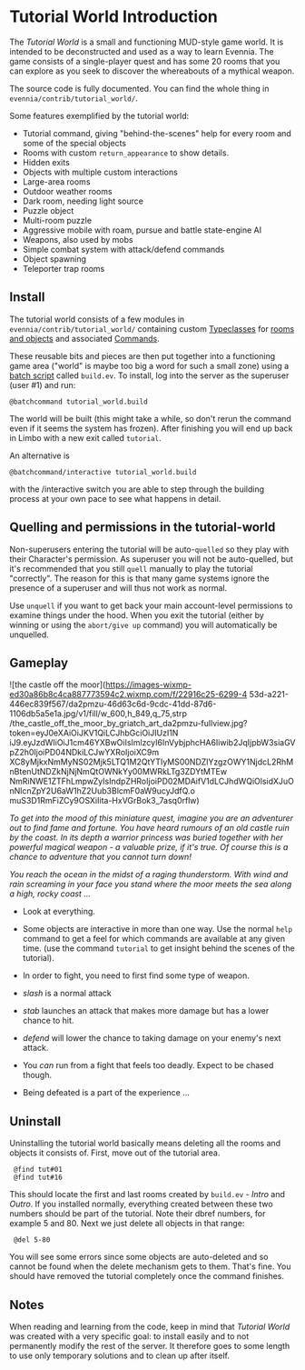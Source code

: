 # Tutorial World Introduction


The *Tutorial World* is a small and functioning MUD-style game world.  It is intended to be
deconstructed and used as a way to learn Evennia.  The game consists of a single-player quest and
has some 20 rooms that you can explore as you seek to discover the whereabouts of a mythical weapon.

The source code is fully documented. You can find the whole thing in
`evennia/contrib/tutorial_world/`.

Some features exemplified by the tutorial world:

- Tutorial command, giving "behind-the-scenes" help for every room and some of the special objects
- Rooms with custom `return_appearance` to show details.
- Hidden exits
- Objects with multiple custom interactions
- Large-area rooms
- Outdoor weather rooms
- Dark room, needing light source
- Puzzle object
- Multi-room puzzle
- Aggressive mobile with roam, pursue and battle state-engine AI
- Weapons, also used by mobs
- Simple combat system with attack/defend commands
- Object spawning
- Teleporter trap rooms


## Install

The tutorial world consists of a few modules in `evennia/contrib/tutorial_world/` containing custom
[Typeclasses](./Typeclasses) for [rooms and objects](./Objects) and associated [Commands](./Commands).

These reusable bits and pieces are then put together into a functioning game area ("world" is maybe
too big a word for such a small zone) using a [batch script](./Batch-Processors) called `build.ev`. To
install, log into the server as the superuser (user #1) and run:

    @batchcommand tutorial_world.build

The world will be built (this might take a while, so don't rerun the command even if it seems the
system has frozen). After finishing you will end up back in Limbo with a new exit called `tutorial`.

An alternative is

    @batchcommand/interactive tutorial_world.build

with the /interactive switch you are able to step through the building process at your own pace to
see what happens in detail.

## Quelling and permissions in the tutorial-world

Non-superusers entering the tutorial will be auto-`quelled` so they play with their Character's
permission. As superuser you will not be auto-quelled, but it's recommended that you still `quell`
manually to play the tutorial "correctly". The reason for this is that many game systems ignore the
presence of a superuser and will thus not work as normal.

Use `unquell` if you want to get back your main account-level permissions to examine things under
the hood. When you exit the tutorial (either by winning or using the `abort/give up` command) you
will automatically be unquelled.

## Gameplay

![the castle off the moor](https://images-wixmp-ed30a86b8c4ca887773594c2.wixmp.com/f/22916c25-6299-4
53d-a221-446ec839f567/da2pmzu-46d63c6d-9cdc-41dd-87d6-1106db5a5e1a.jpg/v1/fill/w_600,h_849,q_75,strp
/the_castle_off_the_moor_by_griatch_art_da2pmzu-fullview.jpg?token=eyJ0eXAiOiJKV1QiLCJhbGciOiJIUzI1N
iJ9.eyJzdWIiOiJ1cm46YXBwOiIsImlzcyI6InVybjphcHA6Iiwib2JqIjpbW3siaGVpZ2h0IjoiPD04NDkiLCJwYXRoIjoiXC9m
XC8yMjkxNmMyNS02Mjk5LTQ1M2QtYTIyMS00NDZlYzgzOWY1NjdcL2RhMnBtenUtNDZkNjNjNmQtOWNkYy00MWRkLTg3ZDYtMTEw
NmRiNWE1ZTFhLmpwZyIsIndpZHRoIjoiPD02MDAifV1dLCJhdWQiOlsidXJuOnNlcnZpY2U6aW1hZ2Uub3BlcmF0aW9ucyJdfQ.o
muS3D1RmFiZCy9OSXiIita-HxVGrBok3_7asq0rflw)


*To get into the mood of this miniature quest, imagine you are an adventurer out to find fame and
fortune. You have heard rumours of an old castle ruin by the coast. In its depth a warrior  princess
was buried together with her powerful magical weapon - a valuable prize, if it's true. Of course
this is a chance to adventure that you cannot turn down!*

*You reach the ocean in the midst of a raging thunderstorm. With wind and rain screaming in your
face you stand where the moor meets the sea along a high, rocky coast ...*

- Look at everything.
- Some objects are interactive in more than one way. Use the normal `help` command to get a feel for
which commands are available at any given time. (use the command `tutorial` to get insight behind
the scenes of the tutorial).

- In order to fight, you need to first find some type of weapon.
- *slash* is a normal attack
- *stab* launches an attack that makes more damage but has a lower chance to hit.
- *defend* will lower the chance to taking damage on your enemy's next attack.
- You *can* run from a fight that feels too deadly. Expect to be chased though.
- Being defeated is a part of the experience ...
 
## Uninstall

Uninstalling the tutorial world basically means deleting all the rooms and objects it consists of.
First, move out of the tutorial area.

     @find tut#01
     @find tut#16

This should locate the first and last rooms created by `build.ev` - *Intro* and *Outro*. If you
installed normally, everything created between these two numbers should be part of the tutorial.
Note their dbref numbers, for example 5 and 80. Next we just delete all objects in that range:

     @del 5-80

You will see some errors since some objects are auto-deleted and so cannot be found when the delete
mechanism gets to them. That's fine.  You should have removed the tutorial completely once the
command finishes.

## Notes

When reading and learning from the code, keep in mind that *Tutorial World* was created with a very
specific goal: to install easily and to not permanently modify the rest of the server. It therefore
goes to some length to use only temporary solutions and to clean up after
itself.
